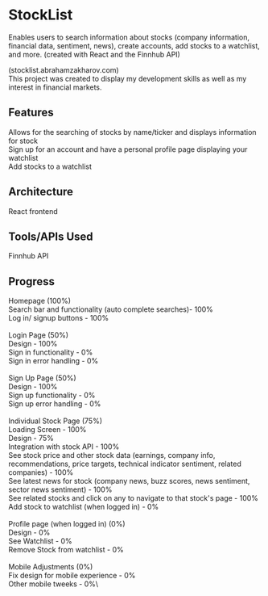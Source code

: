 # StockList
Enables users to search information about stocks (company information, financial data, sentiment, news), create accounts, add stocks to a watchlist, and more. (created with React and the Finnhub API)

(stocklist.abrahamzakharov.com)\
This project was created to display my development skills as well as my interest in financial markets.

## Features

Allows for the searching of stocks by name/ticker and displays information for stock \
Sign up for an account and have a personal profile page displaying your watchlist \
Add stocks to a watchlist

## Architecture

React frontend

## Tools/APIs Used

Finnhub API

## Progress
Homepage (100%)\
Search bar  and functionality (auto complete searches)- 100%\
Log in/ signup buttons - 100%\
\
Login Page (50%)\
Design - 100%\
Sign in functionality - 0%\
Sign in error handling - 0%\
\
Sign Up Page (50%)\
Design - 100%\
Sign up functionality - 0%\
Sign up error handling - 0%\
\
Individual Stock Page (75%)\
Loading Screen - 100%\
Design - 75%\
Integration with stock API - 100%\
See stock price and other stock data (earnings, company info, recommendations, price targets, technical indicator sentiment, related companies) - 100%\
See latest news for stock (company news, buzz scores, news sentiment, sector news sentiment) - 100%\
See related stocks and click on any to navigate to that stock's page - 100%\
Add stock to watchlist (when logged in) - 0%\
\
Profile page (when logged in) (0%)\
Design - 0%\
See Watchlist - 0%\
Remove Stock from watchlist - 0%\
\
Mobile Adjustments (0%)\
Fix design for mobile experience - 0%\
Other mobile tweeks - 0%\

